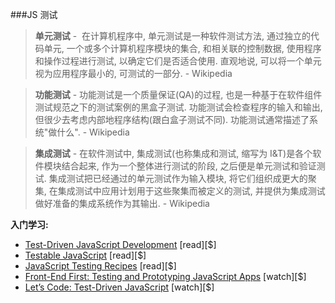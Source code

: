 ###JS 测试

>**单元测试** -  在计算机程序中, 单元测试是一种软件测试方法, 通过独立的代码单元, 一个或多个计算机程序模块的集合, 和相关联的控制数据, 使用程序和操作过程进行测试, 以确定它们是否适合使用. 直观地说, 可以将一个单元视为应用程序最小的, 可测试的一部分. - Wikipedia

>**功能测试** - 功能测试是一个质量保证(QA)的过程, 也是一种基于在软件组件测试规范之下的测试案例的黑盒子测试. 功能测试会检查程序的输入和输出, 但很少去考虑内部地程序结构(跟白盒子测试不同). 功能测试通常描述了系统"做什么". - Wikipedia

>**集成测试** - 在软件测试中, 集成测试(也称集成和测试, 缩写为 I&T)是各个软件模块结合起来, 作为一个整体进行测试的阶段, 之后便是单元测试和验证测试. 集成测试把已经通过的单元测试作为输入模块,  将它们组织成更大的聚集, 在集成测试中应用计划用于这些聚集而被定义的测试, 并提供为集成测试做好准备的集成系统作为其输出. - Wikipedia

**入门学习:**
<ul>
<li><a href="http://tddjs.com/" target="_blank">Test-Driven JavaScript Development</a> [read][$]</li>
<li><a href="http://www.amazon.com/gp/product/1449323391/ref=pd_lpo_sbs_dp_ss_3" target="_blank">Testable JavaScript</a> [read][$]</li>
<li><a href="http://jstesting.jcoglan.com/" target="_blank">JavaScript Testing Recipes</a> [read][$]</li>
<li><a href="http://www.pluralsight.com/courses/testing-and-prototyping-javascript-apps" target="_blank">Front-End First: Testing and Prototyping JavaScript Apps</a> [watch][$]</li>
<li><a href="http://www.letscodejavascript.com/" target="_blank">Let’s Code: Test-Driven JavaScript</a> [watch][$]</li>
</ul>